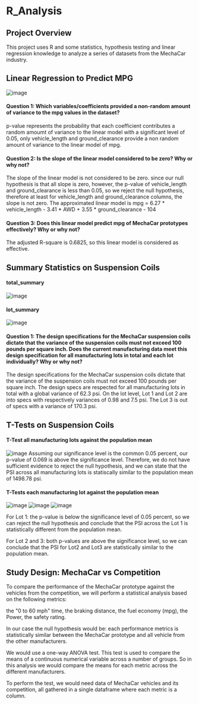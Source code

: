 # R_Analysis

## Project Overview
This project uses R and some statistics, hypothesis testing and linear regression knowledge to analyze a series of datasets 
from the MechaCar industry.

## Linear Regression to Predict MPG
![image](https://user-images.githubusercontent.com/49871539/128645708-dc0bebc7-4171-4801-9029-d3f5fd2e62d6.png)

#### Question 1: Which variables/coefficients provided a non-random amount of variance to the mpg values in the dataset?
p-value represents the probability that each coefficient contributes a random amoumt of variance to the linear model 
with a significant level of 0.05, only vehicle_length and ground_clearance provide a non random amount of variance to the 
linear model of mpg. 

#### Question 2: Is the slope of the linear model considered to be zero? Why or why not?
The slope of the linear model is not considered to be zero. 
since our null hypothesis is that all slope is zero, however, the p-value of vehicle_length and ground_clearance 
is less than 0.05, so we reject the null hypothesis, therefore at least for vehicle_length and ground_clearance columns, 
the slope is not zero. 
The approximated linear model is 
mpg = 6.27 * vehicle_length - 3.41 * AWD + 3.55 * ground_clearance - 104

#### Question 3: Does this linear model predict mpg of MechaCar prototypes effectively? Why or why not?
The adjusted R-square is 0.6825, so this linear model is considered as effective. 

## Summary Statistics on Suspension Coils
#### total_summary 
![image](https://user-images.githubusercontent.com/49871539/128646179-82a1c7b4-4efb-4a32-8334-1744d13d327a.png)

#### lot_summary 
![image](https://user-images.githubusercontent.com/49871539/128646196-da3579e3-e83d-43f6-b6b0-8c723cf99011.png)

#### Question 1: The design specifications for the MechaCar suspension coils dictate that the variance of the suspension coils must not exceed 100 pounds per square inch. Does the current manufacturing data meet this design specification for all manufacturing lots in total and each lot individually? Why or why not?

The design specifications for the MechaCar suspension coils dictate that the variance of the suspension coils must not exceed 100 pounds per square inch.
The design specs are respected for all manufacturing lots in total with a global variance of 62.3 psi.
On the lot level, Lot 1 and Lot 2 are into specs with respectively variances of 0.98 and 7.5 psi. 
The Lot 3 is out of specs with a variance of 170.3 psi.

## T-Tests on Suspension Coils
#### T-Test all manufacturing lots against the population mean
![image](https://user-images.githubusercontent.com/49871539/128646409-23b063f6-ea76-4ce7-921b-a8ac75308a8e.png)
Assuming our significance level is the common 0.05 percent, our p-value of 0.069 is above the significance level. Therefore, we do not have sufficient evidence to reject the null hypothesis, and we can state that the PSI across all manufacturing lots is statiscally similar to the population mean of 1498.78 psi.

#### T-Tests each manufacturing lot against the population mean
![image](https://user-images.githubusercontent.com/49871539/128646456-603d066e-1969-42b0-a90f-9a0ff9693b38.png)
![image](https://user-images.githubusercontent.com/49871539/128646459-c020c1f1-0e6b-4fc4-8b9e-0d5bbaf4781d.png)
![image](https://user-images.githubusercontent.com/49871539/128646462-b02fd8f1-0168-4bfd-afec-42b62a6afbe2.png)

For Lot 1: the p-value is below the significance level of 0.05 percent, so we can reject the null hypothesis and conclude that the PSI across the Lot 1 is statistically different from the population mean.

For Lot 2 and 3: both p-values are above the significance level, so we can conclude that the PSI for Lot2 and Lot3 are statistically similar to the population mean.

## Study Design: MechaCar vs Competition
To compare the performance of the MechaCar prototype against the vehicles from the competition, we will perform a statistical analysis based on the following metrics:

the "0 to 60 mph" time,
the braking distance,
the fuel economy (mpg),
the Power,
the safety rating.

In our case the null hypothesis would be: each performance metrics is statistically similar between the MechaCar prototype and all vehicle from the other manufacturers.

We would use a one-way ANOVA test. This test is used to compare the means of a continuous numerical variable across a number of groups.
So in this analysis we would compare the means for each metric across the different manufacturers.

To perform the test, we would need data of MechaCar vehicles and its competition, all gathered in a single dataframe where each metric is a column.












